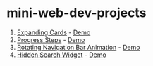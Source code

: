 # mini-web-dev-projects

1. [Expanding Cards](https://github.com/ameer-hamza0046/expanding-cards) - [Demo](https://ameer-hamza0046.github.io/expanding-cards/)
2. [Progress Steps](https://github.com/ameer-hamza0046/progress-steps) - [Demo](https://ameer-hamza0046.github.io/progress-steps/)
3. [Rotating Navigation Bar Animation](https://github.com/ameer-hamza0046/rotating-nav-animation) - [Demo](https://ameer-hamza0046.github.io/rotating-nav-animation/)
3. [Hidden Search Widget](https://github.com/ameer-hamza0046/hidden-search) - [Demo](https://ameer-hamza0046.github.io/hidden-search/)